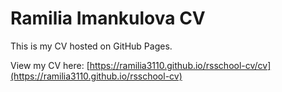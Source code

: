 # Ramilia Imankulova CV

This is my CV hosted on GitHub Pages.

View my CV here: [https://ramilia3110.github.io/rsschool-cv/cv](https://ramilia3110.github.io/rsschool-cv)
